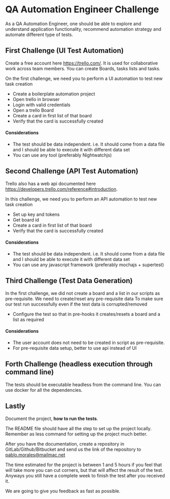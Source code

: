 # QA Automation Engineer Challenge

As a QA Automation Engineer, one should be able to explore and understand application functionality, recommend automation strategy and automate different type of tests.

## First Challenge (UI Test Automation)

Create a free account here https://trello.com/. It is used for collaborative work across team members. You can create Boards, tasks lists and tasks.

On the first challenge, we need you to perform a UI automation to test new task creation

- Create a boilerplate automation project
- Open trello in browser
- Login with valid credentials
- Open a trello Board
- Create a card in first list of that board
- Verify that the card is successfully created

#### Considerations
- The test should be data independent. i.e. It should come from a data file and I should be able to execute it with different data set
- You can use any tool (preferably Nightwatchjs)

## Second Challenge (API Test Automation)

Trello also has a web api documented here https://developers.trello.com/reference#introduction.

In this challenge, we need you to perform an API automation to test new task creation

- Set up key and tokens
- Get board id
- Create a card in first list of that board
- Verify that the card is successfully created

#### Considerations
- The test should be data independent. i.e. It should come from a data file and I should be able to execute it with different data set
- You can use any javascript framework (preferably mochajs + supertest)

## Third Challenge (Test Data Generation)

In the first challenge, we did not create a board and a list in our scripts as pre-requisite. We need to create/reset any pre-requisite data To make sure our test run successfully even if the test data is corrupted/removed

- Configure the test so that in pre-hooks it creates/resets a board and a list as required

#### Considerations
- The user account does not need to be created in script as pre-requisite.
- For pre-requisite data setup, better to use api instead of UI

## Forth Challenge (headless execution through command line)

The tests should be executable headless from the command line. You can use docker for all the dependencies.

## Lastly

Document the project, **how to run the tests**.

The README file should have all the step to set up the project locally. Remember as less command for setting up the project much better.

After you have the documentation, create a repository in GitLab/Github/Bitbucket and send us the link of the repository to pablo.morales@mailmac.net

The time estimated for the project is between 1 and 5 hours if you feel that will take more you can cut corners, but that will affect the result of the test. Anyways you still have a complete week to finish the test after you received it.

We are going to give you feedback as fast as possible.

